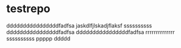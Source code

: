# testrepo
ddddddddddddddddfadfsa
jaskdlfjlskadjflaksf
ssssssssss
ddddddddddddddddfadfsa
ddddddddddddddddfadfsa
rrrrrrrrrrrrrr
ssssssssss
ppppp
ddddd
